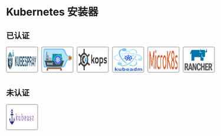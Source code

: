 # Kubernetes 安装器

## 已认证

<style type="text/css">
    .wrapper {
        width: 576px;
    }

    .link {
        display: inline-block
    }

    .noncncf, .graduated, .incubating {
        cursor: pointer;
        position: relative;
        float: left;
        width: 178px;
        height: 146px;
        margin-right: 10px;
        margin-bottom: 10px
    }

    .graduated {
        border: 2px solid rgb(24, 54, 114)
    }

    .incubating {
        border: 2px solid rgb(83, 113, 189);
    }

    .noncncf {
        border: 2px solid rgb(118, 181, 237);
    }

    .graduated-img, .incubating-img, .noncncf-img {
        width: 170px;
        height: 114px;
        margin: 2px;
        padding: 2px
    }

    .graduated-tips, .incubating-tips, .noncncf-tips {
        position: absolute;
        left: 0px;
        right: 0px;
        bottom: 0px;
        height: 24px;
        text-align: center;
        color: white;
        font-size: 14px;
        line-height: 28px
    }

    .graduated-tips {
        background: rgb(24, 54, 114);
    }

    .incubating-tips {
        background: rgb(83, 113, 189);
    }

    .noncncf-tips {
        background: rgb(118, 181, 237);
    }

    .sandbox {
        cursor: pointer;
        position: relative;
        float: left;
        width: 86px;
        height: 70px;
        margin-right: 10px;
        margin-bottom: 10px;
    }

    .sandbox-img {
        width: 80px;
        height: 64px;
        padding: 2px;
        border: 1px solid grey;
        border-radius: 3px;
    }

    .sandbox-img-none {
        background: rgb(238, 238, 238);
        cursor: default
    }
</style>

<div class="wrapper">
     <div class="sandbox">
        <a href="kubespray/README.md" class="link">
            <img src=".images/logos/kubespray.svg" class="sandbox-img">
        </a>
    </div>
    <div class="sandbox">
        <a href="kind/README.md" class="link">
            <img src=".images/logos/kind.svg" class="sandbox-img">
        </a>
    </div>
    <div class="sandbox">
        <a href="kops/README.md" class="link">
            <img src=".images/logos/kops.svg" class="sandbox-img">
        </a>
    </div>
    <div class="sandbox">
        <a href="kubeadm/README.md" class="link">
            <img src=".images/logos/kubeadm.svg" class="sandbox-img">
        </a>
    </div>
    <div class="sandbox">
        <a href="micro-k8s/README.md" class="link">
            <img src=".images/logos/micro-k8s.svg" class="sandbox-img">
        </a>
    </div>
    <div class="sandbox">
        <a href="rancher-rke/README.md" class="link">
            <img src=".images/logos/rancher-rke.svg" class="sandbox-img">
        </a>
    </div>
    <div style="clear:both"></div>
</div>

## 未认证

<div class="wrapper">
    <div class="sandbox">
        <a href="kubeasz/README.md" class="link">
            <img src=".images/logos/kubeasz.png" class="sandbox-img">
        </a>
    </div>
    <div style="clear:both"></div>
</div>

